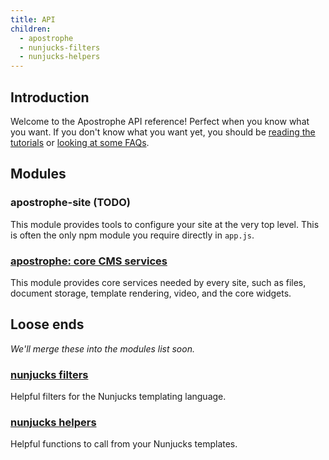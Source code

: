 ```yaml
---
title: API
children:
  - apostrophe
  - nunjucks-filters
  - nunjucks-helpers
---
```


## Introduction

Welcome to the Apostrophe API reference! Perfect when you know what you want. If you don't know what you want yet, you should be [reading the tutorials](../tutorials/index.html) or [looking at some FAQs](../howtos/index.html).

## Modules

### apostrophe-site (TODO)

This module provides tools to configure your site at the very top level. This is often the only npm module you require directly in `app.js`.

### [apostrophe: core CMS services](apostrophe/index.html)

This module provides core services needed by every site, such as files, document storage, template rendering, video, and the core widgets.

## Loose ends

*We'll merge these into the modules list soon.*

### [nunjucks filters](nunjucks-filters.html)

Helpful filters for the Nunjucks templating language.

### [nunjucks helpers](nunjucks-helpers.html)

Helpful functions to call from your Nunjucks templates.
